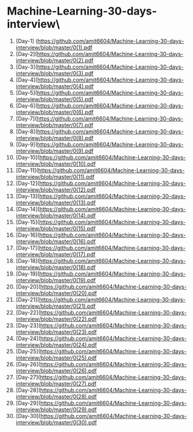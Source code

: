 # Machine-Learning-30-days-interview\

1.  [Day-1]  (https://github.com/amit6604/Machine-Learning-30-days-interview/blob/master/0(1).pdf
2.  [Day-2](https://github.com/amit6604/Machine-Learning-30-days-interview/blob/master/0(2).pdf
3.  [Day-3](https://github.com/amit6604/Machine-Learning-30-days-interview/blob/master/0(3).pdf
4.  [Day-4](https://github.com/amit6604/Machine-Learning-30-days-interview/blob/master/0(4).pdf
5.  [Day-5](https://github.com/amit6604/Machine-Learning-30-days-interview/blob/master/0(5).pdf
6.  [Day-6](https://github.com/amit6604/Machine-Learning-30-days-interview/blob/master/0(6).pdf
7.  [Day-7](https://github.com/amit6604/Machine-Learning-30-days-interview/blob/master/0(7).pdf
8.  [Day-8](https://github.com/amit6604/Machine-Learning-30-days-interview/blob/master/0(8).pdf
9.  [Day-9](https://github.com/amit6604/Machine-Learning-30-days-interview/blob/master/0(9).pdf
10.  [Day-10](https://github.com/amit6604/Machine-Learning-30-days-interview/blob/master/0(10).pdf
11.  [Day-11](https://github.com/amit6604/Machine-Learning-30-days-interview/blob/master/0(11).pdf
12.  [Day-12](https://github.com/amit6604/Machine-Learning-30-days-interview/blob/master/0(12).pdf
13.  [Day-13](https://github.com/amit6604/Machine-Learning-30-days-interview/blob/master/0(13).pdf
14.  [Day-14](https://github.com/amit6604/Machine-Learning-30-days-interview/blob/master/0(14).pdf
15.  [Day-15](https://github.com/amit6604/Machine-Learning-30-days-interview/blob/master/0(15).pdf
16.  [Day-16](https://github.com/amit6604/Machine-Learning-30-days-interview/blob/master/0(16).pdf
17.  [Day-17](https://github.com/amit6604/Machine-Learning-30-days-interview/blob/master/0(17).pdf
18.  [Day-18](https://github.com/amit6604/Machine-Learning-30-days-interview/blob/master/0(18).pdf
19.  [Day-19](https://github.com/amit6604/Machine-Learning-30-days-interview/blob/master/0(19).pdf
20.  [Day-20](https://github.com/amit6604/Machine-Learning-30-days-interview/blob/master/0(20).pdf
21.  [Day-21](https://github.com/amit6604/Machine-Learning-30-days-interview/blob/master/0(21).pdf
22.  [Day-22](https://github.com/amit6604/Machine-Learning-30-days-interview/blob/master/0(22).pdf
23.  [Day-23](https://github.com/amit6604/Machine-Learning-30-days-interview/blob/master/0(23).pdf
24.  [Day-24](https://github.com/amit6604/Machine-Learning-30-days-interview/blob/master/0(24).pdf
25.  [Day-25](https://github.com/amit6604/Machine-Learning-30-days-interview/blob/master/0(25).pdf
26.  [Day-26](https://github.com/amit6604/Machine-Learning-30-days-interview/blob/master/0(26).pdf
27.  [Day-27](https://github.com/amit6604/Machine-Learning-30-days-interview/blob/master/0(27).pdf
28.  [Day-28](https://github.com/amit6604/Machine-Learning-30-days-interview/blob/master/0(28).pdf
29.  [Day-29](https://github.com/amit6604/Machine-Learning-30-days-interview/blob/master/0(29).pdf
30.  [Day-30](https://github.com/amit6604/Machine-Learning-30-days-interview/blob/master/0(30).pdf
